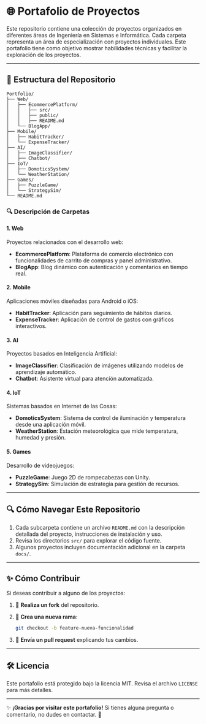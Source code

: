# 🌐 Portafolio de Proyectos

Este repositorio contiene una colección de proyectos organizados en diferentes áreas de Ingeniería en Sistemas e Informática. Cada carpeta representa un área de especialización con proyectos individuales. Este portafolio tiene como objetivo mostrar habilidades técnicas y facilitar la exploración de los proyectos.

---

## 📁 Estructura del Repositorio

```plaintext
Portfolio/
├── Web/
│   ├── EcommercePlatform/
│   │   ├── src/
│   │   ├── public/
│   │   ├── README.md
│   └── BlogApp/
├── Mobile/
│   ├── HabitTracker/
│   └── ExpenseTracker/
├── AI/
│   ├── ImageClassifier/
│   ├── Chatbot/
├── IoT/
│   ├── DomoticsSystem/
│   └── WeatherStation/
├── Games/
│   ├── PuzzleGame/
│   └── StrategySim/
└── README.md
```

### 🔍 Descripción de Carpetas

#### **1. Web**
Proyectos relacionados con el desarrollo web:
- **EcommercePlatform**: Plataforma de comercio electrónico con funcionalidades de carrito de compras y panel administrativo.
- **BlogApp**: Blog dinámico con autenticación y comentarios en tiempo real.

#### **2. Mobile**
Aplicaciones móviles diseñadas para Android o iOS:
- **HabitTracker**: Aplicación para seguimiento de hábitos diarios.
- **ExpenseTracker**: Aplicación de control de gastos con gráficos interactivos.

#### **3. AI**
Proyectos basados en Inteligencia Artificial:
- **ImageClassifier**: Clasificación de imágenes utilizando modelos de aprendizaje automático.
- **Chatbot**: Asistente virtual para atención automatizada.

#### **4. IoT**
Sistemas basados en Internet de las Cosas:
- **DomoticsSystem**: Sistema de control de iluminación y temperatura desde una aplicación móvil.
- **WeatherStation**: Estación meteorológica que mide temperatura, humedad y presión.

#### **5. Games**
Desarrollo de videojuegos:
- **PuzzleGame**: Juego 2D de rompecabezas con Unity.
- **StrategySim**: Simulación de estrategia para gestión de recursos.

---

## 🔍 Cómo Navegar Este Repositorio

1. Cada subcarpeta contiene un archivo `README.md` con la descripción detallada del proyecto, instrucciones de instalación y uso.
2. Revisa los directorios `src/` para explorar el código fuente.
3. Algunos proyectos incluyen documentación adicional en la carpeta `docs/`.

---

## ✨ Cómo Contribuir

Si deseas contribuir a alguno de los proyectos:

1. 🔄 **Realiza un fork** del repositorio.
2. 🔄 **Crea una nueva rama**:

   ```bash
   git checkout -b feature-nueva-funcionalidad
   ```

3. 🔄 **Envía un pull request** explicando tus cambios.

---

## 🛠️ Licencia
Este portafolio está protegido bajo la licencia MIT. Revisa el archivo `LICENSE` para más detalles.

---

✨ **¡Gracias por visitar este portafolio!**
Si tienes alguna pregunta o comentario, no dudes en contactar. 📢

